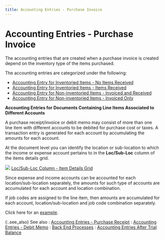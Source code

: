 ```yaml
---
title: Accounting Entries - Purchase Invoice
---
```


# Accounting Entries - Purchase Invoice


The accounting entries that are created when a purchase invoice is created  depend on the inventory type of the items purchased.


The accounting entries are categorized under the following:

- [Accounting  Entry for Inventoried Items - No Items Received]({{site.pp_chm}}/misc/entry_for_inventoried_items_create_pi_no_recd_pur.html)
- [Accounting  Entry for Inventoried Items - Items Received]({{site.pp_chm}}/misc/entry_for_inventoried_items_create_pi_qty_recd_pur.html)
- [Accounting  Entry for Non-inventoried Items - Invoiced and Received]({{site.pp_chm}}/misc/entry_for_non_inventoried_items_create_pi_inv_and_rec_pur.html)
- [Accounting  Entry for Non-inventoried Items - Invoiced Only]({{site.pp_chm}}/misc/entry_for_non_inventoried_items_create_pi_invoiced_only_pur.html)



**Accounting Entries for Documents Containing Line  Items Associated to Different Accounts**


A purchase receipt/invoice or debit memo may consist of more than one  line item with different accounts to be debited for purchase cost or taxes.  A transaction entry is generated for each account by accumulating the  amounts for each account.


At the document level you can identify the location or sub-location  to which the income or expense account pertains to in the **Loc/Sub-Loc** column of the items details grid.


![]({{site.acc_baseurl}}/img/lens.gif) [Loc/Sub-Loc  Column - Item Details Grid]({{site.pp_chm}}/purc-proc/doc-profile/contents/item-info/account-details/department_item_details.html)


Since expense and income accounts can be accounted for each location/sub-location  separately, the amounts for such type of accounts are accumulated for  each account and location combination.


If job codes are assigned to the line item, then amounts are accumulated  for each account, location/sub-location and job code combination separately.


Click here for an [example]({{site.acc_baseurl}}/misc/example_accounting_entries_purchase_receipt.html).


{:.see_also}
See also
: [Accounting  Entries - Purchase Receipt]({{site.acc_baseurl}}/purchasing/purchasing-through-documents/system-purchase-journals/accounting_entries_purchase_receipt_pur.html)
: [Accounting  Entries - Debit Memo]({{site.acc_baseurl}}/purchasing/purchasing-through-documents/system-purchase-journals/accounting_entries_debit_memo.html)
: [Back  End Processes]({{site.acc_baseurl}}/purchasing/purchasing-through-documents/system-purchase-journals/backend_processes_system_purchase_journals.html)
: [Accounting  Entries After Trial Balance](utility.chm::/accounting_entries_vendor_invoices_post_trial_balance.htm)
